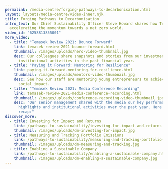 ```yaml
---
permalink: /media-centre/forging-pathways-to-decarbonisation.html
layout: layouts/media-centre/video-inner.njk
title: Forging Pathways to Decarbonisation
intro_text: Our Chief Sustainability Officer Steve Howard shares how Temasek is
  accelerating the momentum towards a net zero world.
video_id: "6258813855001"
more_video:
  - title: "Temasek Review 2021: Bounce Forward"
    link: temasek-review-2021-bounce-forward.html
    thumbnail: /images/uploads/hero-video-thumbnail.jpg
    desc: Our colleagues share snapshots and stories from our investment and
      institutional activities in the past financial year.
  - title: "Paying it Forward: Mentoring for Resilience"
    link: paying-it-forward-mentoring-for-resilience.html
    thumbnail: /images/uploads/mentors-video-thumbnail.jpg
    desc: See how our staff are mentoring young entrepreneurs to achieve greater
      social impact.
  - title: "Temasek Review 2021: Media Conference Recording"
    link: temasek-review-2021-media-conference-recording.html
    thumbnail: /images/uploads/conference-recording-video-thumbnail.jpg
    desc: "Our senior management shared with the media our key performance
      highlights and institutional activities over the past year. Here's a
      recap:"
discover_more:
  - title: Investing for Impact and Returns
    link: /pathways-to-sustainability/investing-for-impact-and-returns.html
    thumbnail: /images/uploads/dm-investing-for-impact.jpg
  - title: Measuring and Tracking Portfolio Emissions
    link: /pathways-to-sustainability/measuring-and-tracking-portfolio-emissions.html
    thumbnail: /images/uploads/dm-measuring-and-tracking.jpg
  - title: Enabling a Sustainable Company
    link: /pathways-to-sustainability/enabling-a-sustainable-company.html
    thumbnail: /images/uploads/dm-enabling-a-sustainable-company.jpg
---
```

